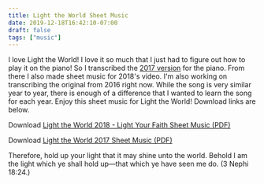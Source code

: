 ```yaml
---
title: Light the World Sheet Music
date: 2019-12-18T16:42:10-07:00
draft: false
tags: ["music"]
---
```


<!-- ![Light the world tree](/assets/images/light-the-world.jpg) -->

I love Light the World! I love it so much that I just had to figure out how to play it on the piano! So I transcribed the [2017 version](https://www.youtube.com/watch?v=P_VRN7hcL_8) for the piano. From there I also made sheet music for 2018's video. I'm also working on transcribing the original from 2016 right now. While the song is very similar year to year, there is enough of a difference that I wanted to learn the song for each year. Enjoy this sheet music for Light the World! Download links are below.

Download [Light the World 2018 - Light Your Faith Sheet Music (PDF)](/files/light-the-world-sheet-music-2018.pdf)

Download [Light the World 2017 Sheet Music (PDF)](/files/light-the-world-sheet-music-2017.pdf)

Therefore, hold up your light that it may shine unto the world. Behold I am the light which ye shall hold up&mdash;that which ye have seen me do. (3 Nephi 18:24.)